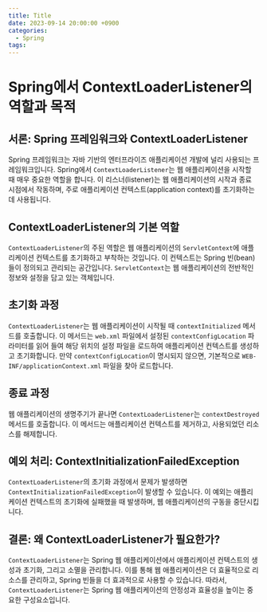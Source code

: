 ```yaml
---
title: Title
date: 2023-09-14 20:00:00 +0900
categories:
  - Spring
tags:
---
```

# Spring에서 ContextLoaderListener의 역할과 목적

## 서론: Spring 프레임워크와 ContextLoaderListener

Spring 프레임워크는 자바 기반의 엔터프라이즈 애플리케이션 개발에 널리 사용되는 프레임워크입니다. Spring에서 `ContextLoaderListener`는 웹 애플리케이션을 시작할 때 매우 중요한 역할을 합니다. 이 리스너(listener)는 웹 애플리케이션의 시작과 종료 시점에서 작동하며, 주로 애플리케이션 컨텍스트(application context)를 초기화하는 데 사용됩니다.

## ContextLoaderListener의 기본 역할

`ContextLoaderListener`의 주된 역할은 웹 애플리케이션의 `ServletContext`에 애플리케이션 컨텍스트를 초기화하고 부착하는 것입니다. 이 컨텍스트는 Spring 빈(bean)들이 정의되고 관리되는 공간입니다. `ServletContext`는 웹 애플리케이션의 전반적인 정보와 설정을 담고 있는 객체입니다. 

## 초기화 과정

`ContextLoaderListener`는 웹 애플리케이션이 시작될 때 `contextInitialized` 메서드를 호출합니다. 이 메서드는 `web.xml` 파일에서 설정된 `contextConfigLocation` 파라미터를 읽어 들여 해당 위치의 설정 파일을 로드하여 애플리케이션 컨텍스트를 생성하고 초기화합니다. 만약 `contextConfigLocation`이 명시되지 않으면, 기본적으로 `WEB-INF/applicationContext.xml` 파일을 찾아 로드합니다.

## 종료 과정

웹 애플리케이션의 생명주기가 끝나면 `ContextLoaderListener`는 `contextDestroyed` 메서드를 호출합니다. 이 메서드는 애플리케이션 컨텍스트를 제거하고, 사용되었던 리소스를 해제합니다.

## 예외 처리: ContextInitializationFailedException

`ContextLoaderListener`의 초기화 과정에서 문제가 발생하면 `ContextInitializationFailedException`이 발생할 수 있습니다. 이 예외는 애플리케이션 컨텍스트의 초기화에 실패했을 때 발생하며, 웹 애플리케이션의 구동을 중단시킵니다.

## 결론: 왜 ContextLoaderListener가 필요한가?

`ContextLoaderListener`는 Spring 웹 애플리케이션에서 애플리케이션 컨텍스트의 생성과 초기화, 그리고 소멸을 관리합니다. 이를 통해 웹 애플리케이션은 더 효율적으로 리소스를 관리하고, Spring 빈들을 더 효과적으로 사용할 수 있습니다. 따라서, `ContextLoaderListener`는 Spring 웹 애플리케이션의 안정성과 효율성을 높이는 중요한 구성요소입니다.
